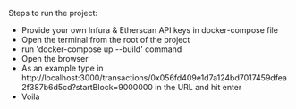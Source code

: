 Steps to run the project:

- Provide your own Infura & Etherscan API keys in docker-compose file
- Open the terminal from the root of the project
- run 'docker-compose up --build' command
- Open the browser
- As an example type in http://localhost:3000/transactions/0x056fd409e1d7a124bd7017459dfea2f387b6d5cd?startBlock=9000000 in the URL and hit enter 
- Voila

